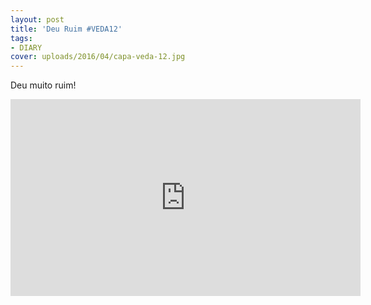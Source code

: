 ```yaml
---
layout: post
title: 'Deu Ruim #VEDA12'
tags:
- DIARY
cover: uploads/2016/04/capa-veda-12.jpg
---
```


Deu muito ruim!

<iframe width="560" height="315" src="https://www.youtube.com/embed/xej9unR2fq0" frameborder="0" allowfullscreen></iframe>
